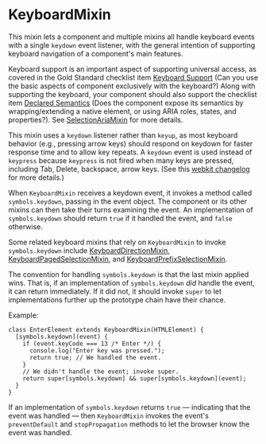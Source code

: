 # KeyboardMixin

This mixin lets a component and multiple mixins all handle keyboard events with
a single `keydown` event listener, with the general intention of supporting
keyboard navigation of a component's main features.

Keyboard support is an important aspect of supporting universal access, as
covered in the Gold Standard checklist item [Keyboard
Support](https://github.com/webcomponents/gold-standard/wiki/Keyboard-Support)
(Can you use the basic aspects of component exclusively with the keyboard?)
Along with supporting the keyboard, your component should also support the
checklist item [Declared
Semantics](https://github.com/webcomponents/gold-standard/wiki/Declared-Semantics)
(Does the component expose its semantics by wrapping/extending a native element,
or using ARIA roles, states, and properties?). See
[SelectionAriaMixin](SelectionAriaMixin) for more details.

This mixin uses a `keydown` listener rather than `keyup`, as most keyboard
behavior (e.g., pressing arrow keys) should respond on keydown for faster
response time and to allow key repeats. A `keydown` event is used instead of
`keypress` because `keypress` is not fired when many keys are pressed, including
Tab, Delete, backspace, arrow keys. (See this [webkit
changelog](https://lists.webkit.org/pipermail/webkit-dev/2007-December/002992.html)
for more details.)

When `KeyboardMixin` receives a keydown event, it invokes a method called
`symbols.keydown`, passing in the event object. The component or its other
mixins can then take their turns examining the event. An implementation of
`symbols.keydown` should return `true` if it handled the event, and `false`
otherwise.

Some related keyboard mixins that rely on `KeyboardMixin` to invoke
`symbols.keydown` include [KeyboardDirectionMixin](KeyboardDirectionMixin),
[KeyboardPagedSelectionMixin](KeyboardPagedSelectionMixin), and
[KeyboardPrefixSelectionMixin](KeyboardPrefixSelectionMixin).

The convention for handling `symbols.keydown` is that the last mixin applied
wins. That is, if an implementation of `symbols.keydown` *did* handle the event,
it can return immediately. If it did not, it should invoke `super` to let
implementations further up the prototype chain have their chance.

Example:

    class EnterElement extends KeyboardMixin(HTMLElement) {
      [symbols.keydown](event) {
        if (event.keyCode === 13 /* Enter */) {
          console.log("Enter key was pressed.");
          return true; // We handled the event.
        }
        // We didn't handle the event; invoke super.
        return super[symbols.keydown] && super[symbols.keydown](event);
      }
    }

If an implementation of `symbols.keydown` returns `true` — indicating that the
event was handled — then `KeyboardMixin` invokes the event's `preventDefault`
and `stopPropagation` methods to let the browser know the event was handled.
